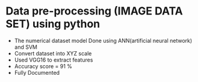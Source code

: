 # Data pre-processing (IMAGE DATA SET) using python 
- The numerical dataset model Done using ANN(artificial neural network) and SVM 
- Convert dataset into XYZ scale
- Used VGG16 to extract features
- Accuracy score = 91 %
- Fully Documented
